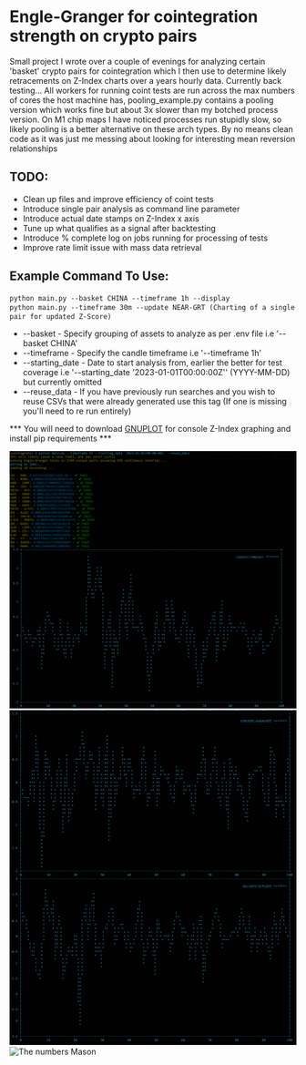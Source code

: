 


# Engle-Granger for cointegration strength on crypto pairs

Small project I wrote over a couple of evenings for analyzing certain 'basket' crypto
pairs for cointegration which I then use to determine likely retracements on Z-Index
charts over a years hourly data. Currently back testing... All workers for running coint
tests are run across the max numbers of cores the host machine has, pooling_example.py
contains a pooling version which works fine but about 3x slower than my botched process
version. On M1 chip maps I have noticed processes run stupidly slow, so likely pooling is
a better alternative on these arch types. By no means clean code as it was just me messing
about looking for interesting mean reversion relationships

## TODO:
- Clean up files and improve efficiency of coint tests
- Introduce single pair analysis as command line parameter
- Introduce actual date stamps on Z-Index x axis
- Tune up what qualifies as a signal after backtesting
- Introduce % complete log on jobs running for processing of tests
- Improve rate limit issue with mass data retrieval

## Example Command To Use:

```
python main.py --basket CHINA --timeframe 1h --display
python main.py --timeframe 30m --update NEAR-GRT (Charting of a single pair for updated Z-Score)
```

- --basket - Specify grouping of assets to analyze as per .env file i.e '--basket CHINA'
- --timeframe - Specify the candle timeframe i.e '--timeframe 1h'
- --starting_date - Date to start analysis from, earlier the better for test coverage i.e '--starting_date '2023-01-01T00:00:00Z'' (YYYY-MM-DD) but currently omitted
- --reuse_data - If you have previously run searches and you wish to reuse CSVs that were already generated use this tag (If one is missing you'll need to re run entirely)

*** You will need to download [GNUPLOT](https://sourceforge.net/projects/gnuplot/files/gnuplot/5.4.5/) for console Z-Index graphing and install pip requirements ***


![Example](https://raw.githubusercontent.com/CacheMoneyPlaya/cointegration-pair-v1/main/Images/eg1.png?raw=true)
![FVG detection](https://raw.githubusercontent.com/CacheMoneyPlaya/cointegration-pair-v1/main/Images/eg2.png?raw=true)
![The numbers Mason](https://tenor.com/view/what-do-they-mean-random-numbers-gif-10654449.gif)
